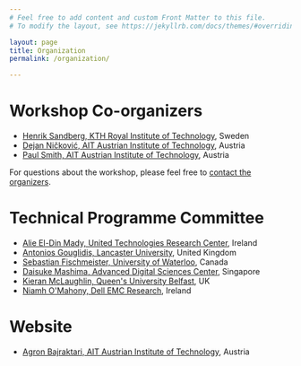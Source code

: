 ```yaml
---
# Feel free to add content and custom Front Matter to this file.
# To modify the layout, see https://jekyllrb.com/docs/themes/#overriding-theme-defaults

layout: page
title: Organization
permalink: /organization/

---
```


# Workshop Co-organizers
* [Henrik Sandberg, KTH Royal Institute of Technology](https://people.kth.se/~hsan/), Sweden
* [Dejan Ničković, AIT Austrian Institute of Technology](https://www.ait.ac.at/ueber-das-ait/researcher-profiles/?tx_aitprofile_pi1%5Bname%5D=Nickovic-Dejan), Austria
* [Paul Smith, AIT Austrian Institute of Technology](https://psmth.github.io/), Austria

For questions about the workshop, please feel free to [contact the organizers](mailto:paul.smith@ait.ac.at).

# Technical Programme Committee

* [Alie El-Din Mady, United Technologies Research Center](https://www.researchgate.net/profile/Alie_El_Din_Mady), Ireland
* [Antonios Gouglidis, Lancaster University](http://www.lancaster.ac.uk/scc/about-us/people/antonios-gouglidis), United Kingdom
* [Sebastian Fischmeister, University of Waterloo](https://uwaterloo.ca/embedded-software-group/people-profiles/sebastian-fischmeister), Canada
* [Daisuke Mashima, Advanced Digital Sciences Center](https://adsc.illinois.edu/people/daisuke-mashima), Singapore
* [Kieran McLaughlin, Queen's University Belfast](https://pure.qub.ac.uk/portal/en/persons/kieran-mclaughlin(31c4903b-a883-4ccd-8d7c-921e0612a887).html), UK
* [Niamh O'Mahony, Dell EMC Research](https://www.linkedin.com/in/nmomahony/), Ireland

# Website
* [Agron Bajraktari, AIT Austrian Institute of Technology](https://be.linkedin.com/in/bajraktari-agron-94400b141), Austria
